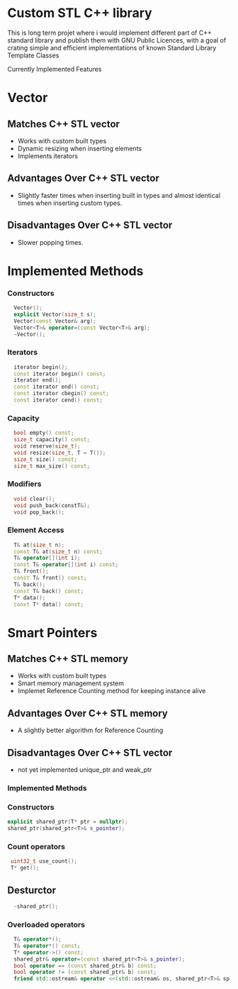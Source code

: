 Custom STL C++ library
===================================
<p>This is long term projet where i would implement different part of C++ standard library and publish them with GNU Public Licences, with a goal of
crating simple and efficient implementations of known Standard Library Template Classes </p>

Currently Implemented Features

# Vector

## Matches C++ STL vector
* Works with custom built types
* Dynamic resizing when inserting elements
* Implements iterators

## Advantages Over C++ STL vector
* Slightly faster times when inserting built in types and almost identical times when inserting custom types.

## Disadvantages Over C++ STL vector
* Slower popping times.

# Implemented Methods
### Constructors
```cpp
  Vector();
  explicit Vector(size_t s);
  Vector(const Vector& arg);
  Vector<T>& operator=(const Vector<T>& arg);
  ~Vector();
```
### Iterators
```cpp
  iterator begin();
  const iterator begin() const;
  iterator end();
  const iterator end() const;
  const iterator cbegin() const;
  const iterator cend() const;
```
### Capacity
```cpp
  bool empty() const;
  size_t capacity() const;
  void reserve(size_t);
  void resize(size_t, T = T());
  size_t size() const;
  size_t max_size() const;
```
### Modifiers
```cpp
  void clear();
  void push_back(constT&);
  void pop_back();
```
### Element Access
```cpp
  T& at(size_t n);
  const T& at(size_t n) const;
  T& operator[](int i);
  const T& operator[](int i) const;
  T& front();
  const T& front() const;
  T& back();
  const T& back() const;
  T* data();
  const T* data() const;
```
# Smart Pointers

## Matches C++ STL memory

* Works with custom built types
* Smart memory management system
* Implemet Reference Counting method for keeping instance alive

## Advantages Over C++ STL memory
* A slightly better algorithm for Reference Counting

## Disadvantages Over C++ STL vector
* not yet implemented unique_ptr and weak_ptr
### Implemented Methods
### Constructors
  ```cpp
  explicit shared_ptr(T* ptr = nullptr);
  shared_ptr(shared_ptr<T>& s_pointer);
  ```
### Count operators
 ```cpp
  uint32_t use_count();
  T* get();
 ```
## Desturctor
```cpp
  ~shared_ptr();
```
### Overloaded operators
```cpp
  T& operator*(); 
  T& operator*() const;
  T* operator->() const;
  shared_ptr& operator=(const shared_ptr<T>& s_pointer);
  bool operator == (const shared_ptr& b) const;
  bool operator != (const shared_ptr& b) const;
  friend std::ostream& operator <<(std::ostream& os, shared_ptr<T>& sp);
```
